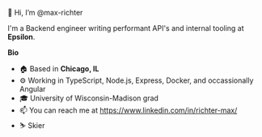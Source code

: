 👋 Hi, I’m @max-richter

I'm a Backend engineer writing performant API's and internal tooling at **Epsilon**.

**Bio**

- 🏠 Based in **Chicago, IL**
- ⚙️ Working in TypeScript, Node.js, Express, Docker, and occassionally Angular
- 🎓 University of Wisconsin-Madison grad
- 📫 You can reach me at https://www.linkedin.com/in/richter-max/
- ⛷ Skier

<!---
max-richter/max-richter is a ✨ special ✨ repository because its `README.md` (this file) appears on your GitHub profile.
You can click the Preview link to take a look at your changes.
--->
